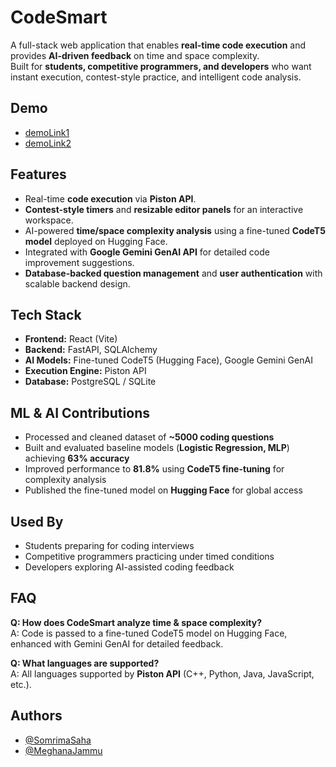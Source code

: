 # CodeSmart

A full-stack web application that enables **real-time code execution** and provides **AI-driven feedback** on time and space complexity.  
Built for **students, competitive programmers, and developers** who want instant execution, contest-style practice, and intelligent code analysis.  



## Demo  
- [demoLink1](https://drive.google.com/file/d/1z7mwvxttnTc4xkawK1POqBeBmuPhct9T/view?usp=sharing)  
- [demoLink2](https://drive.google.com/file/d/1zhXC3JljWWTkZ_oW4Sas3wwWWfN8pTe6/view?usp=sharing)  



## Features  
- Real-time **code execution** via **Piston API**.
- **Contest-style timers** and **resizable editor panels** for an interactive workspace.
- AI-powered **time/space complexity analysis** using a fine-tuned **CodeT5 model** deployed on Hugging Face.
- Integrated with **Google Gemini GenAI API** for detailed code improvement suggestions.
- **Database-backed question management** and **user authentication** with scalable backend design. 



## Tech Stack


- **Frontend:** React (Vite)  
- **Backend:** FastAPI, SQLAlchemy  
- **AI Models:** Fine-tuned CodeT5 (Hugging Face), Google Gemini GenAI  
- **Execution Engine:** Piston API  
- **Database:** PostgreSQL / SQLite



## ML & AI Contributions


- Processed and cleaned dataset of **~5000 coding questions**  
- Built and evaluated baseline models (**Logistic Regression, MLP**) achieving **63% accuracy**  
- Improved performance to **81.8%** using **CodeT5 fine-tuning** for complexity analysis  
- Published the fine-tuned model on **Hugging Face** for global access  



## Used By


- Students preparing for coding interviews  
- Competitive programmers practicing under timed conditions  
- Developers exploring AI-assisted coding feedback  



## FAQ


**Q: How does CodeSmart analyze time & space complexity?**  
A: Code is passed to a fine-tuned CodeT5 model on Hugging Face, enhanced with Gemini GenAI for detailed feedback.  

**Q: What languages are supported?**  
A: All languages supported by **Piston API** (C++, Python, Java, JavaScript, etc.).  



## Authors


- [@SomrimaSaha](https://github.com/somrima-09)  
- [@MeghanaJammu](https://github.com/MeghanaJammu)  

